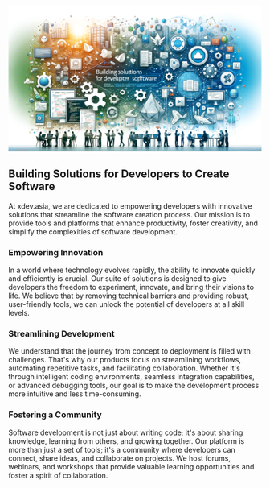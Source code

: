 ![Building Solutions for Developers to Create Software](./banner.webp)

## Building Solutions for Developers to Create Software

At xdev.asia, we are dedicated to empowering developers with innovative solutions that streamline the software creation process. Our mission is to provide tools and platforms that enhance productivity, foster creativity, and simplify the complexities of software development.

### Empowering Innovation

In a world where technology evolves rapidly, the ability to innovate quickly and efficiently is crucial. Our suite of solutions is designed to give developers the freedom to experiment, innovate, and bring their visions to life. We believe that by removing technical barriers and providing robust, user-friendly tools, we can unlock the potential of developers at all skill levels.

### Streamlining Development

We understand that the journey from concept to deployment is filled with challenges. That's why our products focus on streamlining workflows, automating repetitive tasks, and facilitating collaboration. Whether it's through intelligent coding environments, seamless integration capabilities, or advanced debugging tools, our goal is to make the development process more intuitive and less time-consuming.

### Fostering a Community

Software development is not just about writing code; it's about sharing knowledge, learning from others, and growing together. Our platform is more than just a set of tools; it's a community where developers can connect, share ideas, and collaborate on projects. We host forums, webinars, and workshops that provide valuable learning opportunities and foster a spirit of collaboration.
